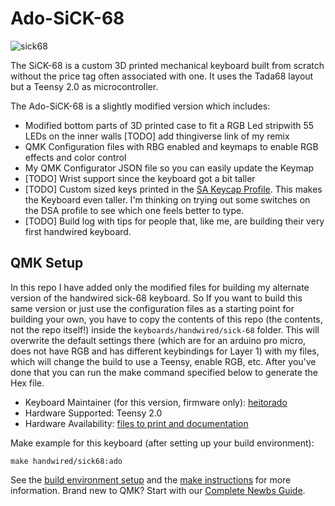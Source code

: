 # Ado-SiCK-68

![sick68](https://cdn.thingiverse.com/renders/f2/af/c2/ce/e6/11b1601df06621e69068389e4fb0d943_preview_featured.JPG)

The SiCK-68 is a custom 3D printed mechanical keyboard built from scratch without the price tag often associated with one. It uses the Tada68 layout but a Teensy 2.0 as microcontroller.

The Ado-SiCK-68 is a slightly modified version which includes:
- Modified bottom parts of 3D printed case to fit a RGB Led stripwith 55 LEDs on the inner walls [TODO] add thingiverse link of my remix
- QMK Configuration files with RBG enabled and keymaps to enable RGB effects and color control
- My QMK Configurator JSON file so you can easily update the Keymap
- [TODO] Wrist support since the keyboard got a bit taller
- [TODO] Custom sized keys printed in the [SA Keycap Profile](https://i1.wp.com/thekeeblog.com/wp-content/uploads/2020/10/gtderEvan.png). This makes the Keyboard even taller. I'm thinking on trying out some switches on the DSA profile to see which one feels better to type.
- [TODO] Build log with tips for people that, like me, are building their very first handwired keyboard.

## QMK Setup
In this repo I have added only the modified files for building my alternate version of the handwired sick-68 keyboard. So If you want to build this same version or just use the configuration files as a starting point for building your own, you have to copy the contents of this repo (the contents, not the repo itself!) inside the `keyboards/handwired/sick-68` folder. This will overwrite the default settings there (which are for an arduino pro micro, does not have RGB and has different keybindings for Layer 1) with my files, which will change the build to use a Teensy, enable RGB, etc. After you've done that you can run the make command specified below to generate the Hex file.

* Keyboard Maintainer (for this version, firmware only): [heitorado](https://github.com/heitorado)
* Hardware Supported: Teensy 2.0
* Hardware Availability: [files to print and documentation](https://www.thingiverse.com/thing:3478494)

Make example for this keyboard (after setting up your build environment):

    make handwired/sick68:ado

See the [build environment setup](https://docs.qmk.fm/#/getting_started_build_tools) and the [make instructions](https://docs.qmk.fm/#/getting_started_make_guide) for more information. Brand new to QMK? Start with our [Complete Newbs Guide](https://docs.qmk.fm/#/newbs).
